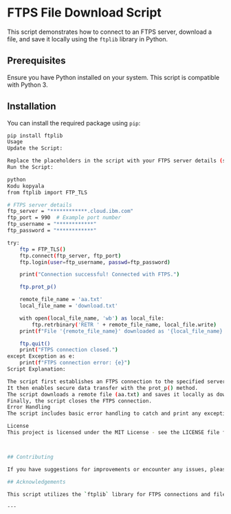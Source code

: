 # FTPS File Download Script

This script demonstrates how to connect to an FTPS server, download a file, and save it locally using the `ftplib` library in Python.

## Prerequisites

Ensure you have Python installed on your system. This script is compatible with Python 3.

## Installation

You can install the required package using `pip`:

```bash
pip install ftplib
Usage
Update the Script:

Replace the placeholders in the script with your FTPS server details (server address, port, username, and password).
Run the Script:

python
Kodu kopyala
from ftplib import FTP_TLS

# FTPS server details
ftp_server = "************.cloud.ibm.com"
ftp_port = 990  # Example port number
ftp_username = "************"
ftp_password = "************"

try:
    ftp = FTP_TLS()
    ftp.connect(ftp_server, ftp_port)
    ftp.login(user=ftp_username, passwd=ftp_password)

    print("Connection successful! Connected with FTPS.")

    ftp.prot_p()

    remote_file_name = 'aa.txt'
    local_file_name = 'download.txt'

    with open(local_file_name, 'wb') as local_file:
        ftp.retrbinary('RETR ' + remote_file_name, local_file.write)
    print(f"File '{remote_file_name}' downloaded as '{local_file_name}'.")

    ftp.quit()
    print("FTPS connection closed.")
except Exception as e:
    print(f"FTPS connection error: {e}")
Script Explanation:

The script first establishes an FTPS connection to the specified server using the provided credentials.
It then enables secure data transfer with the prot_p() method.
The script downloads a remote file (aa.txt) and saves it locally as download.txt.
Finally, the script closes the FTPS connection.
Error Handling
The script includes basic error handling to catch and print any exceptions that occur during the connection or file transfer process.

License
This project is licensed under the MIT License - see the LICENSE file for details.



## Contributing

If you have suggestions for improvements or encounter any issues, please feel free to open an issue or submit a pull request.

## Acknowledgements

This script utilizes the `ftplib` library for FTPS connections and file transfers in Python.

---
